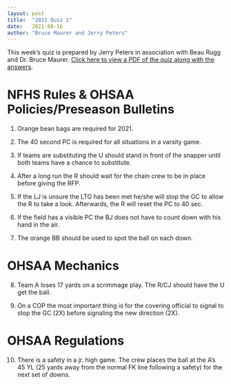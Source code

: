 ```yaml
---
layout: post
title:  "2021 Quiz 1"
date:   2021-08-16
author: "Bruce Maurer and Jerry Peters"
---
```


This week’s quiz is prepared by Jerry Peters in association with Beau Rugg
and Dr. Bruce Maurer. [Click here to view a PDF of the quiz along with the
answers](https://storage.googleapis.com/ohsaa-websites/quizzes/2021/quiz-1-edited.pdf).

<!--more-->

# NFHS Rules & OHSAA Policies/Preseason Bulletins

1. Orange bean bags are required for 2021.

2. The 40 second PC is required for all situations in a varsity game.

3. If teams are substituting the U should stand in front of the snapper until
   both teams have a chance to substitute.

4. After a long run the R should wait for the chain crew to be in place before
   giving the RFP.

5. If the LJ is unsure the LTG has been met he/she will stop the GC to allow the
   R to take a look. Afterwards, the R will
reset the PC to 40 sec.

6. If the field has a visible PC the BJ does not have to count down with his
   hand in the air.

7. The orange BB should be used to spot the ball on each down.

# OHSAA Mechanics

8. Team A loses 17 yards on a scrimmage play. The R/CJ should have the U get the
   ball.

9. On a COP the most important thing is for the covering official to signal to
   stop the GC (2X) before signaling the new direction (2X). 

# OHSAA Regulations

10. There is a safety in a jr. high game. The crew places the ball at the A’s 45
    YL (25 yards away from the normal FK line following a safety) for the next
set of downs.
